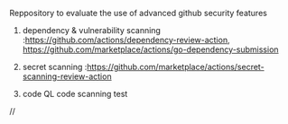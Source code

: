 Reppository to evaluate the use of advanced github security features

1. dependency & vulnerability scanning :https://github.com/actions/dependency-review-action, https://github.com/marketplace/actions/go-dependency-submission


2. secret scanning :https://github.com/marketplace/actions/secret-scanning-review-action
3. code QL code scanning test


//